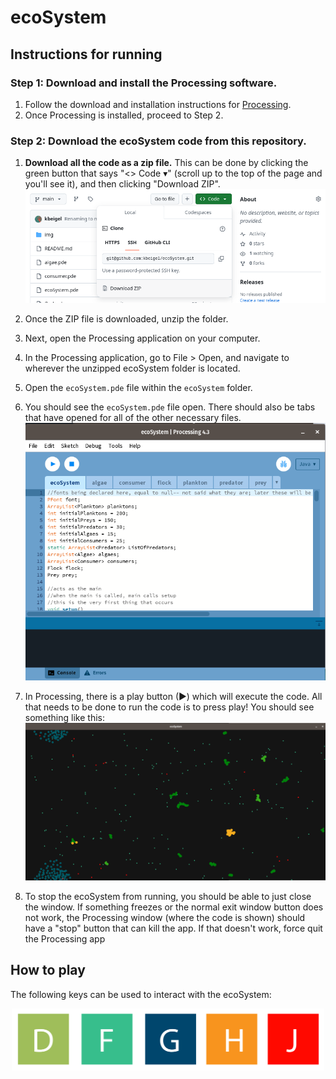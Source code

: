 # ecoSystem

## Instructions for running
### Step 1: Download and install the Processing software.
1. Follow the download and installation instructions for [Processing](https://processing.org/download).
2. Once Processing is installed, proceed to Step 2.

### Step 2: Download the ecoSystem code from this repository.
1. **Download all the code as a zip file.** This can be done by clicking the green button that says "<> Code ▾" (scroll up to the top of the page and you'll see it), and then clicking "Download ZIP".
<a href="#"><img src="readme_img/download_img.png" /></a>

2. Once the ZIP file is downloaded, unzip the folder.

3. Next, open the Processing application on your computer. 

4. In the Processing application, go to File > Open, and navigate to wherever the unzipped ecoSystem folder is located.
5. Open the `ecoSystem.pde` file within the `ecoSystem` folder.

6. You should see the `ecoSystem.pde` file open. There should also be tabs that have opened for all of the other necessary files.
<a href="#"><img src="readme_img/ecoSystem_img.png" /></a>

7. In Processing, there is a play button (▶) which will execute the code. All that needs to be done to run the code is to press play! You should see something like this:
![ecoSystem](readme_img/ecoSystem_exe_img.png)

8. To stop the ecoSystem from running, you should be able to just close the window. If something freezes or the normal exit window button does not work, the Processing window (where the code is shown) should have a "stop" button that can kill the app. If that doesn't work, force quit the Processing app

## How to play
The following keys can be used to interact with the ecoSystem:

<center><img src="readme_img/keys_img.png" alt="ecoSystem running" width="500"/></center>
